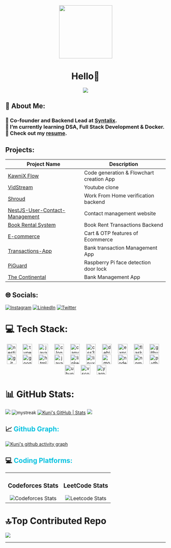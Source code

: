 <div align="center">
  <img height="167" src="https://kunj1.github.io/Resume/Banner.png"  />
</div>
<p><h1 align="center" style="text-decoration: none; cursor: none;">Hello👋<br/></h1>
<p align="center">
  <a href="https://github.com/DenverCoder1/readme-typing-svg"><img src="https://readme-typing-svg.herokuapp.com?font=Time+New+Roman&color=%23C8BE25&size=25&center=true&vCenter=true&width=600&height=100&lines=MERN+Backend+Developer;Pre+Final+Year+CSE+Undergrad;"></a>
</p>

## 💫 About Me:
### 🔭 Co-founder and Backend Lead at [Syntalix](https://www.syntalixai.in/).<br> 🌱 I’m currently learning DSA, Full Stack Development & Docker. <br> 📄 Check out my [resume](https://kunj1.github.io/Resume/Resume.pdf).

## Projects:
| Project Name                                               | Description                  |
| ---------------------------------------------------------- | ---------------------------- |
| [KawniX Flow](https://github.com/Kunj1/Kawnix)      | Code generation & Flowchart creation App   |
| [VidStream](https://github.com/Kunj1/Youtube-clone)      | Youtube clone    |
| [Shroud ](https://github.com/Kunj1/Shroud)  | Work From Home verification backend |
| [NestJS-User-Contact-Management](https://github.com/Kunj1/NestJS-User-Contact-Management)               | Contact management website          |
| [Book Rental System](https://github.com/Kunj1/Book-Rental-System)               | Book Rent Transactions Backend        |
| [E-commerce](https://github.com/Kunj1/Ecommerce)      | Cart & OTP features of Ecommerce    |
| [Transactions-App](https://github.com/Kunj1/Transactions-App)     | Bank transaction Management App  |
| [PiGuard](https://github.com/Kunj1/RaspberryPi)    | Raspberry Pi face detection door lock     |
| [The Continental](https://github.com/Kunj1/bank_management_system)     | Bank Management App  |




## 🌐 Socials:
[![Instagram](https://img.shields.io/badge/Instagram-%23E4405F.svg?logo=Instagram&logoColor=white)](https://instagram.com/_kunj_gupta) [![LinkedIn](https://img.shields.io/badge/LinkedIn-%230077B5.svg?logo=linkedin&logoColor=white)](https://www.linkedin.com/in/kunj-gupta-880365248/) [![Twitter](https://img.shields.io/badge/Twitter-%231DA1F2.svg?logo=Twitter&logoColor=white)](https://x.com/KunjGup50685588)


# 💻 Tech Stack:

<div align="center">
  <img src="https://img.shields.io/badge/Nest.js-000000?logo=nextdotjs&logoColor=white&style=for-the-badge" height="30" alt="nestjs logo"  />
  <img width="12" />
  <img src="https://img.shields.io/badge/TypeScript-3178C6?logo=typescript&logoColor=white&style=for-the-badge" height="30" alt="typescript logo"  />
  <img width="12" />
  <img src="https://img.shields.io/badge/JavaScript-F7DF1E?logo=javascript&logoColor=black&style=for-the-badge" height="30" alt="javascript logo"  />
  <img width="12" />
  <img src="https://img.shields.io/badge/C-A8B9CC?logo=c&logoColor=black&style=for-the-badge" height="30" alt="c logo"  />
  <img width="12" />
  <img src="https://img.shields.io/badge/Canva-00C4CC?logo=canva&logoColor=black&style=for-the-badge" height="30" alt="canva logo"  />
  <img width="12" />
  <img src="https://img.shields.io/badge/CSS3-1572B6?logo=css3&logoColor=white&style=for-the-badge" height="30" alt="css3 logo"  />
  <img width="12" />
  <img src="https://img.shields.io/badge/Debian-A81D33?logo=debian&logoColor=white&style=for-the-badge" height="30" alt="debian logo"  />
  <img width="12" />
  <img src="https://img.shields.io/badge/Express-000000?logo=express&logoColor=white&style=for-the-badge" height="30" alt="express logo"  />
  <img width="12" />
  <img src="https://img.shields.io/badge/Flask-000000?logo=flask&logoColor=white&style=for-the-badge" height="30" alt="flask logo"  />
  <img width="12" />
  <img src="https://img.shields.io/badge/GitHub-181717?logo=github&logoColor=white&style=for-the-badge" height="30" alt="github logo"  />
  <img width="12" />
  <img src="https://img.shields.io/badge/Git-F05032?logo=git&logoColor=white&style=for-the-badge" height="30" alt="git logo"  />
  <img width="12" />
  <img src="https://img.shields.io/badge/Google Cloud-4285F4?logo=googlecloud&logoColor=white&style=for-the-badge" height="30" alt="googlecloud logo"  />
  <img width="12" />
  <img src="https://img.shields.io/badge/HTML5-E34F26?logo=html5&logoColor=white&style=for-the-badge" height="30" alt="html5 logo"  />
  <img width="12" />
  <img src="https://cdn.jsdelivr.net/gh/devicons/devicon/icons/java/java-original-wordmark.svg" height="30" alt="java logo"  />
  <img width="12" />
  <img src="https://img.shields.io/badge/LinkedIn-0A66C2?logo=linkedin&logoColor=white&style=for-the-badge" height="30" alt="linkedin logo"  />
  <img width="12" />
  <img src="https://img.shields.io/badge/Linux-FCC624?logo=linux&logoColor=black&style=for-the-badge" height="30" alt="linux logo"  />
  <img width="12" />
  <img src="https://img.shields.io/badge/MongoDB-47A248?logo=mongodb&logoColor=white&style=for-the-badge" height="30" alt="mongodb logo"  />
  <img width="12" />
  <img src="https://img.shields.io/badge/Node.js-339933?logo=nodedotjs&logoColor=white&style=for-the-badge" height="30" alt="nodejs logo"  />
  <img width="12" />
  <img src="https://img.shields.io/badge/npm-CB3837?logo=npm&logoColor=white&style=for-the-badge" height="30" alt="npm logo"  />
  <img width="12" />
  <img src="https://img.shields.io/badge/Python-3776AB?logo=python&logoColor=white&style=for-the-badge" height="30" alt="python logo"  />
  <img width="12" />
  <img src="https://img.shields.io/badge/Ubuntu-E95420?logo=ubuntu&logoColor=white&style=for-the-badge" height="30" alt="ubuntu logo"  />
  <img width="12" />
  <img src="https://img.shields.io/badge/Visual Studio Code-007ACC?logo=visualstudiocode&logoColor=white&style=for-the-badge" height="30" alt="vscode logo"  />
  <img width="12" />
  <img src="https://img.shields.io/badge/Yarn-2C8EBB?logo=yarn&logoColor=white&style=for-the-badge" height="30" alt="yarn logo"  />
</div>


###
# 📊 GitHub Stats:
![](https://github-readme-stats.vercel.app/api?username=Kunj1&theme=merko&hide_border=false&include_all_commits=true&count_private=true)
<img src="https://github-readme-streak-stats.herokuapp.com/?user=kunj1&theme=tokyonight" alt="mystreak"/>
[![Kunj's GitHub | Stats](https://stats.quine.sh/kunj1/github?theme=dark)](https://quine.sh?utm_source=widgets&utm_campaign=kunj1)
![](https://github-readme-streak-stats.herokuapp.com/?username=Kunj1&theme=merko&hide_border=false)


<p><h2 style="text-decoration: none; cursor: none;">📈  <span style="color: #00c2e0">Github Graph:</span></h2></p>

[![Kunj's github activity graph](https://github-readme-activity-graph.vercel.app/graph?username=Kunj1&bg_color=02011e&color=ffffff&line=37ff00&point=ffffff&area=true&hide_border=true)](https://github.com/ashutosh00710/github-readme-activity-graph)


<p><h2 style="text-decoration: none; cursor: none;">💻  <span style="color: #00c2e0">Coding Platforms:</span></h2></p>

<div align="center">
  <table>
    <tr>
      <td align="center">
        <h3>Codeforces Stats</h3>
        <img src="https://codeforces-readme-stats.vercel.app/api/card?username=bigoptimizer" alt="Codeforces Stats">
      </td>
      <td align="center">
        <h3>LeetCode Stats</h3>
        <img src="https://leetcard.jacoblin.cool/bigoptimizer?theme=dark&font=montserrat&radius=6" alt="Leetcode Stats">
      </td>
    </tr>
  </table>
</div>



### 
# 🔝Top Contributed Repo
![](https://github-contributor-stats.vercel.app/api?username=Kunj1&limit=5&theme=tokyonight&combine_all_yearly_contributions=true)


---
